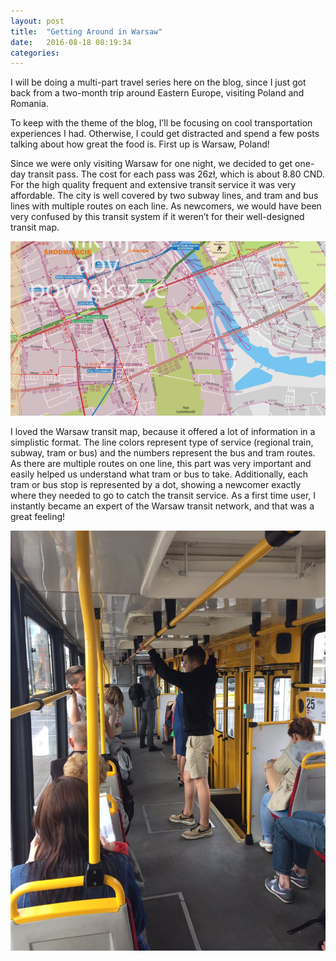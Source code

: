 ```yaml
---
layout: post
title:  "Getting Around in Warsaw"
date:   2016-08-18 08:19:34
categories:  
---
```

I will be doing a multi-part travel series here on the blog, since I just got back from a two-month trip around Eastern Europe, visiting Poland and Romania. 

To keep with the theme of the blog, I’ll be focusing on cool transportation experiences I had. Otherwise, I could get distracted and spend a few posts talking about how great the food is. First up is Warsaw, Poland!

Since we were only visiting Warsaw for one night, we decided to get one-day transit pass. The cost for each pass was 26zł, which is about 8.80 CND. For the high quality frequent and extensive transit service it was very affordable. The city is well covered by two subway lines, and tram and bus lines with multiple routes on each line. As newcomers, we would have been very confused by this transit system if it weren’t for their well-designed transit map. 

![ZTM Warsaw](/images/Warsaw.png)

I loved the Warsaw transit map, because it offered a lot of information in a simplistic format. The line colors represent type of service (regional train, subway, tram or bus) and the numbers represent the bus and tram routes. As there are multiple routes on one line, this part was very important and easily helped us understand what tram or bus to take. Additionally, each tram or bus stop is represented by a dot, showing a newcomer exactly where they needed to go to catch the transit service. As a first time user, I instantly became an expert of the Warsaw transit network, and that was a great feeling!  

![Cute tram in Warsaw](/images/Warsaw_tram.jpg)